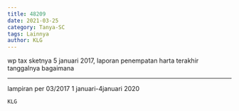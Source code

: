 ```yaml
---
title: 48209
date: 2021-03-25
category: Tanya-SC
tags: Lainnya
author: KLG
---
```


wp tax sketnya 5 januari 2017, laporan penempatan harta terakhir tanggalnya bagaimana

---

lampiran per 03/2017 1 januari-4januari 2020

`KLG`

